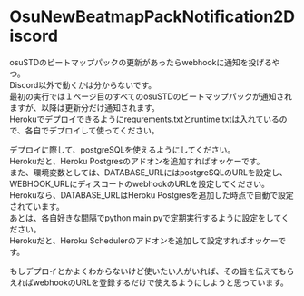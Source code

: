 # OsuNewBeatmapPackNotification2Discord
osuSTDのビートマップパックの更新があったらwebhookに通知を投げるやつ。<br>
Discord以外で動くかは分からないです。<br>
最初の実行では１ページ目のすべてのosuSTDのビートマップパックが通知されますが、以降は更新分だけ通知されます。<br>
Herokuでデプロイできるようにrequrements.txtとruntime.txtは入れているので、各自でデプロイして使ってください。

デプロイに際して、postgreSQLを使えるようにしてください。<br>
Herokuだと、Heroku Postgresのアドオンを追加すればオッケーです。<br>
また、環境変数としては、DATABASE_URLにはpostgreSQLのURLを設定し、WEBHOOK_URLにディスコートのwebhookのURLを設定してください。<br>
Herokuなら、DATABASE_URLはHeroku Postgresを追加した時点で自動で設定されています。<br>
あとは、各自好きな間隔でpython main.pyで定期実行するように設定をしてください。<br>
Herokuだと、Heroku Schedulerのアドオンを追加して設定すればオッケーです。

もしデプロイとかよくわからないけど使いたい人がいれば、その旨を伝えてもらえればwebhookのURLを登録するだけで使えるようにしようと思っています。
